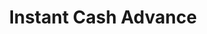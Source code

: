 ---
title: Instant Cash Advance
slug: instant-cash-advance
updated-on: '2024-05-30T13:44:31.749Z'
created-on: '2024-05-30T13:41:46.671Z'
published-on: '2024-05-30T13:54:32.469Z'
f_city-state-2:
- cms/city/hialeah-fl.md
- cms/city/ottumwa-ia.md
- cms/city/lexington-ky.md
- cms/city/monroe-mi.md
- cms/city/jonesville-mi.md
- cms/city/coldwater-mi.md
- cms/city/wyoming-mi.md
- cms/city/greenville-mi.md
- cms/city/holland-mi.md
- cms/city/saginaw-mi.md
- cms/city/westland-mi.md
- cms/city/kalamazoo-mi.md
- cms/city/taylor-mi.md
- cms/city/lansing-mi.md
- cms/city/muskegon-mi.md
- cms/city/southgate-mi.md
- cms/city/otsego-mi.md
- cms/city/canton-ms.md
- cms/city/goodlettsville-tn.md
- cms/city/blue-island-il.md
- cms/city/oak-park-il.md
- cms/city/mount-clemens-mi.md
- cms/city/west-branch-mi.md
- cms/city/three-rivers-mi.md
- cms/city/grand-rapids-mi.md
- cms/city/clinton-township-mi.md
- cms/city/south-haven-mi.md
- cms/city/east-tawas-mi.md
- cms/city/chicago-il.md
f_locations:
- cms/payday-loan/instant-cash-advance-19638.md
- cms/payday-loan/instant-cash-advance-19639.md
- cms/payday-loan/instant-cash-advance-19640.md
- cms/payday-loan/instant-cash-advance-19641.md
- cms/payday-loan/instant-cash-advance-19642.md
- cms/payday-loan/instant-cash-advance-19643.md
- cms/payday-loan/instant-cash-advance-19644.md
- cms/payday-loan/instant-cash-advance-19645.md
- cms/payday-loan/instant-cash-advance-19646.md
- cms/payday-loan/instant-cash-advance-19647.md
- cms/payday-loan/instant-cash-advance-19648.md
- cms/payday-loan/instant-cash-advance-19649.md
- cms/payday-loan/instant-cash-advance-19650.md
- cms/payday-loan/instant-cash-advance-19651.md
- cms/payday-loan/instant-cash-advance-19652.md
- cms/payday-loan/instant-cash-advance-19653.md
- cms/payday-loan/instant-cash-advance-19654.md
- cms/payday-loan/instant-cash-advance-19655.md
- cms/payday-loan/instant-cash-advance-19656.md
- cms/payday-loan/instant-cash-advance-19657.md
- cms/payday-loan/instant-cash-advance-19658.md
- cms/payday-loan/instant-cash-advance-19659.md
- cms/payday-loan/instant-cash-advance-19660.md
- cms/payday-loan/instant-cash-advance-19661.md
- cms/payday-loan/instant-cash-advance-19662.md
- cms/payday-loan/instant-cash-advance-19663.md
- cms/payday-loan/instant-cash-advance-19664.md
- cms/payday-loan/instant-cash-advance-19665.md
- cms/payday-loan/instant-cash-advance-19666.md
- cms/payday-loan/instant-cash-advance-19667.md
- cms/payday-loan/instant-cash-advance-19668.md
- cms/payday-loan/instant-cash-advance-19669.md
- cms/payday-loan/instant-cash-advance-19670.md
- cms/payday-loan/instant-cash-advance-19671.md
- cms/payday-loan/instant-cash-advance-19672.md
- cms/payday-loan/instant-cash-advance-19673.md
- cms/payday-loan/instant-cash-advance-19674.md
- cms/payday-loan/instant-cash-advance-19675.md
- cms/payday-loan/instant-cash-advance-19676.md
- cms/payday-loan/instant-cash-advance-19677.md
- cms/payday-loan/instant-cash-advance-19678.md
- cms/payday-loan/instant-cash-advance-19679.md
- cms/payday-loan/instant-cash-advance-19680.md
f_states:
- cms/state/florida.md
- cms/state/iowa.md
- cms/state/kentucky.md
- cms/state/michigan.md
- cms/state/mississippi.md
- cms/state/tennessee.md
- cms/state/illinois.md
layout: '[company].html'
tags: company
---